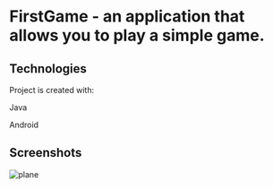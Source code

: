 # FirstGame - an application that allows you to play a simple game.

## Technologies
Project is created with:

Java 

Android

## Screenshots
![plane](https://user-images.githubusercontent.com/41019450/85233676-64142000-b408-11ea-8cda-6f1a2c15db0b.png)
